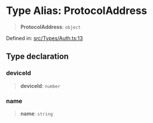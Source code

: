 # Type Alias: ProtocolAddress

> **ProtocolAddress**: `object`

Defined in: [src/Types/Auth.ts:13](https://github.com/Fokusdotid/bail/blob/546bbbb35e652e95f45982a71bee62b2c682e4eb/src/Types/Auth.ts#L13)

## Type declaration

### deviceId

> **deviceId**: `number`

### name

> **name**: `string`
